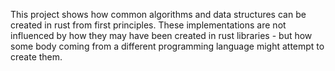 This project shows how common algorithms and data structures can be created in rust from first principles. These implementations are not influenced by how they may have been created in rust libraries - but how some body coming from a different programming language might attempt to create them.